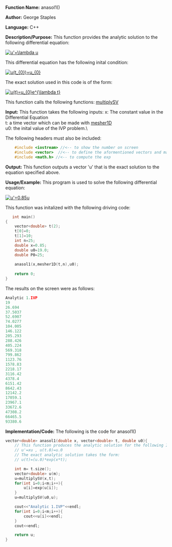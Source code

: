 **Function Name:**          anasol1()

**Author:** George Staples

**Language:** C++

**Description/Purpose:** This function provides the analytic solution to the following differential equation:

<a href="https://www.codecogs.com/eqnedit.php?latex=u'=\lambda&space;u" target="_blank"><img src="https://latex.codecogs.com/gif.latex?u'=\lambda&space;u" title="u'=\lambda u" /></a>

This differential equation has the following inital condition:

<a href="https://www.codecogs.com/eqnedit.php?latex=u(t_{0})=u_{0}" target="_blank"><img src="https://latex.codecogs.com/gif.latex?u(t_{0})=u_{0}" title="u(t_{0})=u_{0}" /></a>

The exact solution used in this code is of the form:

<a href="https://www.codecogs.com/eqnedit.php?latex=u(t)=u_{0}e^{\lambda&space;t}" target="_blank"><img src="https://latex.codecogs.com/gif.latex?u(t)=u_{0}e^{\lambda&space;t}" title="u(t)=u_{0}e^{\lambda t}" /></a>

This function calls the following functions:
[multiplySV](https://georgest347.github.io/MATH-5620/softwareManual/HW4/multiplySV) 

**Input:** This function takes the following inputs:
x: The constant value in the Differential Equation\
t: a time vector which can be made with [mesher1D](https://georgest347.github.io/MATH-5620/softwareManual/HW4/mesher1D)\
u0: the inital value of the IVP problem.\
  
The following headers must also be included:
  ```c++
      #include <iostream> //<-- to show the number on screen
      #include <vector>  //<-- to define the aformentioned vectors and matricies
      #include <math.h> //<-- to compute the exp
  ```

**Output:** This function outputs a vector 'u' that is the exact solution to the equation specified above.
	
**Usage/Example:**
This program is used to solve the following differential equation:

<a href="https://www.codecogs.com/eqnedit.php?latex=u'=0.85u" target="_blank"><img src="https://latex.codecogs.com/gif.latex?u'=0.85u" title="u'=0.85u" /></a>

This function was initalized with the following driving code:
```c++
   int main()
{
    vector<double> t(2);
    t[0]=0;
    t[1]=10;
    int n=25;
    double x=0.85;
    double u0=19.0;
    double P0=25;
   
    anasol1(x,mesher1D(t,n),u0);
    
    return 0;
}
```

The results on the screen were as follows:

```c++
Analytic 1.IVP
19
26.694
37.5037
52.6907
74.0277
104.005
146.122
205.293
288.426
405.224
569.318
799.862
1123.76
1578.83
2218.17
3116.42
4378.4
6151.42
8642.43
12142.2
17059.1
23967.1
33672.6
47308.2
66465.5
93380.6
```

**Implementation/Code:** The following is the code for anasol1()
```c++
vector<double> anasol1(double x, vector<double> t, double u0){
    // This function produces the analytic solution for the following IVP
    // u'=xu , u(t.0)=u.0
    // The exact analytic solution takes the form:
    // u(t)=(u.0)*exp(x*t);

    int m= t.size();
    vector<double> u(m);
    u=multiplySV(x,t);
    for(int i=0;i<m;i++){
        u[i]=exp(u[i]);
    }
    u=multiplySV(u0,u);

    cout<<"Analytic 1.IVP"<<endl;
    for(int i=0;i<m;i++){
        cout<<u[i]<<endl;
    }
    cout<<endl;

    return u;
}
```
